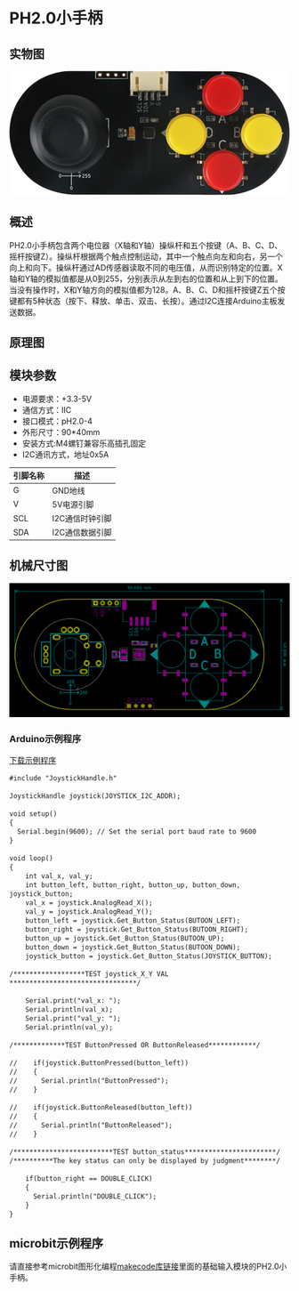 # PH2.0小手柄

## 实物图

![PH2.0小手柄](joystick_handle/joystick_handle.png)



## 概述

PH2.0小手柄包含两个电位器（X轴和Y轴）操纵杆和五个按键（A、B、C、D、摇杆按键Z）。操纵杆根据两个触点控制运动，其中一个触点向左和向右，另一个向上和向下。操纵杆通过AD传感器读取不同的电压值，从而识别特定的位置。X轴和Y轴的模拟值都是从0到255，分别表示从左到右的位置和从上到下的位置。当没有操作时，X和Y轴方向的模拟值都为128。A、B、C、D和摇杆按键Z五个按键都有5种状态（按下、释放、单击、双击、长按）。通过I2C连接Arduino主板发送数据。

## 原理图



## 模块参数

* 电源要求：+3.3-5V
* 通信方式：IIC
* 接口模式：pH2.0-4
* 外形尺寸：90*40mm
* 安装方式:M4螺钉兼容乐高插孔固定
* I2C通讯方式，地址0x5A

| 引脚名称 | 描述            |
| -------- | --------------- |
| G        | GND地线         |
| V        | 5V电源引脚      |
| SCL      | I2C通信时钟引脚 |
| SDA      | I2C通信数据引脚 |

## 机械尺寸图

![机械尺寸图](joystick_handle/joystick_handle_assembly.jpg)

### Arduino示例程序

[下载示例程序](joystick_handle/joystick_handle.zip)


```
#include "JoystickHandle.h"

JoystickHandle joystick(JOYSTICK_I2C_ADDR);

void setup()
{
  Serial.begin(9600); // Set the serial port baud rate to 9600
}

void loop()
{ 
    int val_x, val_y;
    int button_left, button_right, button_up, button_down, joystick_button;
    val_x = joystick.AnalogRead_X();
    val_y = joystick.AnalogRead_Y();
    button_left = joystick.Get_Button_Status(BUTOON_LEFT);
    button_right = joystick.Get_Button_Status(BUTOON_RIGHT);
    button_up = joystick.Get_Button_Status(BUTOON_UP);
    button_down = joystick.Get_Button_Status(BUTOON_DOWN);
    joystick_button = joystick.Get_Button_Status(JOYSTICK_BUTTON);

/******************TEST joystick_X_Y VAL ********************************/

    Serial.print("val_x: ");
    Serial.println(val_x);
    Serial.print("val_y: ");
    Serial.println(val_y);

/*************TEST ButtonPressed OR ButtonReleased************/

//    if(joystick.ButtonPressed(button_left))
//    {
//      Serial.println("ButtonPressed");
//    }
    
//    if(joystick.ButtonReleased(button_left))
//    {
//      Serial.println("ButtonReleased");
//    }

/*************************TEST button_status***********************/
/**********The key status can only be displayed by judgment********/

    if(button_right == DOUBLE_CLICK)
    {
      Serial.println("DOUBLE_CLICK");  
    }
}
```

## microbit示例程序

请直接参考microbit图形化编程[makecode库链接](https://github.com/emakefun/pxt-sensorbit)里面的基础输入模块的PH2.0小手柄。